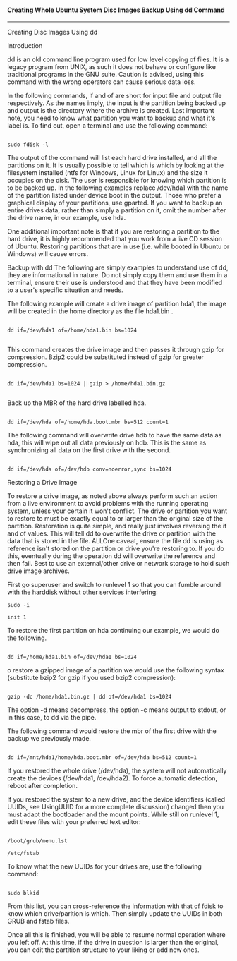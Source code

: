 #### Creating Whole Ubuntu System Disc Images Backup Using dd Command

***

Creating Disc Images Using dd

Introduction

dd is an old command line program used for low level copying of files. It is a legacy program from UNIX, as such it does not behave or configure like traditional programs in the GNU suite. Caution is advised, using this command with the wrong operators can cause serious data loss.

In the following commands, if and of are short for input file and output file respectively. As the names imply, the input is the partition being backed up and output is the directory where the archive is created. Last important note, you need to know what partition you want to backup and what it's label is. To find out, open a terminal and use the following command:

```

sudo fdisk -l

```

The output of the command will list each hard drive installed, and all the partitions on it. It is usually possible to tell which is which by looking at the filesystem installed (ntfs for Windows, Linux for Linux) and the size it occupies on the disk. The user is responsible for knowing which partition is to be backed up. In the following examples replace /dev/hda1 with the name of the partition listed under device boot in the output. Those who prefer a graphical display of your partitions, use gparted. If you want to backup an entire drives data, rather than simply a partition on it, omit the number after the drive name, in our example, use hda.

One additional important note is that if you are restoring a partition to the hard drive, it is highly recommended that you work from a live CD session of Ubuntu. Restoring partitions that are in use (i.e. while booted in Ubuntu or Windows) will cause errors.

Backup with dd
The following are simply examples to understand use of dd, they are informational in nature. Do not simply copy them and use them in a terminal, ensure their use is understood and that they have been modified to a user's specific situation and needs.


The following example will create a drive image of partition hda1, the image will be created in the home directory as the file hda1.bin .

```

dd if=/dev/hda1 of=/home/hda1.bin bs=1024


```


This command creates the drive image and then passes it through gzip for compression. Bzip2 could be substituted instead of gzip for greater compression.

```

dd if=/dev/hda1 bs=1024 | gzip > /home/hda1.bin.gz


```

Back up the MBR of the hard drive labelled hda.


```

dd if=/dev/hda of=/home/hda.boot.mbr bs=512 count=1 

```


The following command will overwrite drive hdb to have the same data as hda, this will wipe out all data previously on hdb. This is the same as synchronizing all data on the first drive with the second.

```

dd if=/dev/hda of=/dev/hdb conv=noerror,sync bs=1024

```


Restoring a Drive Image


To restore a drive image, as noted above always perform such an action from a live environment to avoid problems with the running operating system, unless your certain it won't conflict. The drive or partition you want to restore to must be exactly equal to or larger than the original size of the partition. Restoration is quite simple, and really just involves reversing the if and of values. This will tell dd to overwrite the drive or partition with the data that is stored in the file. ALLOne caveat, ensure the file dd is using as reference isn't stored on the partition or drive you're restoring to. If you do this, eventually during the operation dd will overwrite the reference and then fail. Best to use an external/other drive or network storage to hold such drive image archives.

First go superuser and switch to runlevel 1 so that you can fumble around with the harddisk without other services interfering:

```
sudo -i

init 1

```


To restore the first partition on hda continuing our example, we would do the following.


```

dd if=/home/hda1.bin of=/dev/hda1 bs=1024

```

o restore a gzipped image of a partition we would use the following syntax (substitute bzip2 for gzip if you used bzip2 compression):


```

gzip -dc /home/hda1.bin.gz | dd of=/dev/hda1 bs=1024

```

The option -d means decompress, the option -c means output to stdout, or in this case, to dd via the pipe.

The following command would restore the mbr of the first drive with the backup we previously made.

```

dd if=/mnt/hda1/home/hda.boot.mbr of=/dev/hda bs=512 count=1

```

If you restored the whole drive (/dev/hda), the system will not automatically create the devices (/dev/hda1, /dev/hda2). To force automatic detection, reboot after completion.

If you restored the system to a new drive, and the device identifiers (called UUIDs, see UsingUUID for a more complete discussion) changed then you must adapt the bootloader and the mount points. While still on runlevel 1, edit these files with your preferred text editor:


```

/boot/grub/menu.lst

/etc/fstab

```

To know what the new UUIDs for your drives are, use the following command:


```

sudo blkid 

```


From this list, you can cross-reference the information with that of fdisk to know which drive/parition is which. Then simply update the UUIDs in both GRUB and fstab files. 


Once all this is finished, you will be able to resume normal operation where you left off. At this time, if the drive in question is larger than the original, you can edit the partition structure to your liking or add new ones. 



